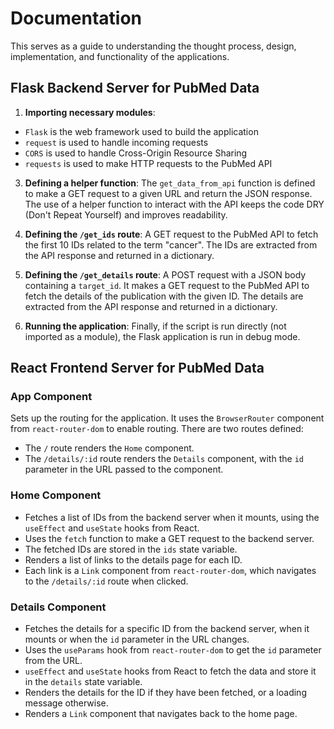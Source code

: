 # Documentation

This serves as a guide to understanding the thought process, design, implementation, and functionality of the applications.

## Flask Backend Server for PubMed Data

1. **Importing necessary modules**:
- `Flask` is the web framework used to build the application
- `request` is used to handle incoming requests
- `CORS` is used to handle Cross-Origin Resource Sharing
- `requests` is used to make HTTP requests to the PubMed API

3. **Defining a helper function**: The `get_data_from_api` function is defined to make a GET request to a given URL and return the JSON response. The use of a helper function to interact with the API keeps the code DRY (Don't Repeat Yourself) and improves readability.

4. **Defining the `/get_ids` route**: A GET request to the PubMed API to fetch the first 10 IDs related to the term "cancer". The IDs are extracted from the API response and returned in a dictionary.

5. **Defining the `/get_details` route**: A POST request with a JSON body containing a `target_id`. It makes a GET request to the PubMed API to fetch the details of the publication with the given ID. The details are extracted from the API response and returned in a dictionary.

6. **Running the application**: Finally, if the script is run directly (not imported as a module), the Flask application is run in debug mode.

## React Frontend Server for PubMed Data

### App Component

Sets up the routing for the application. It uses the `BrowserRouter` component from `react-router-dom` to enable routing. There are two routes defined:

- The `/` route renders the `Home` component.
- The `/details/:id` route renders the `Details` component, with the `id` parameter in the URL passed to the component.

### Home Component

- Fetches a list of IDs from the backend server when it mounts, using the `useEffect` and `useState` hooks from React.
- Uses the `fetch` function to make a GET request to the backend server.
- The fetched IDs are stored in the `ids` state variable.
- Renders a list of links to the details page for each ID.
- Each link is a `Link` component from `react-router-dom`, which navigates to the `/details/:id` route when clicked.

### Details Component

- Fetches the details for a specific ID from the backend server, when it mounts or when the `id` parameter in the URL changes.
- Uses the `useParams` hook from `react-router-dom` to get the `id` parameter from the URL.
- `useEffect` and `useState` hooks from React to fetch the data and store it in the `details` state variable.
- Renders the details for the ID if they have been fetched, or a loading message otherwise.
- Renders a `Link` component that navigates back to the home page.
